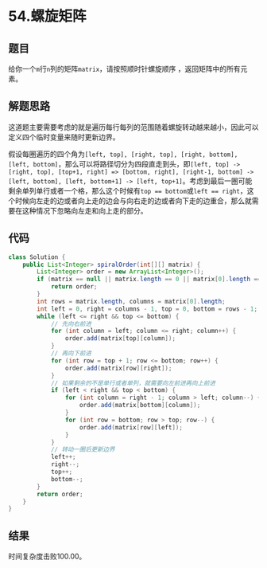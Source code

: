 # 54.螺旋矩阵

## 题目

给你一个`m`行`n`列的矩阵`matrix`，请按照顺时针螺旋顺序 ，返回矩阵中的所有元素。

## 解题思路

这道题主要需要考虑的就是遍历每行每列的范围随着螺旋转动越来越小，因此可以定义四个临时变量来随时更新边界。

假设每圈遍历的四个角为`[left, top], [right, top], [right, bottom], [left, bottom]`，那么可以将路径切分为四段直走到头，即`[left, top] -> [right, top], [top+1, right] => [bottom, right], [right-1, bottom] -> [left, bottom], [left, bottom+1] -> [left, top+1]`。考虑到最后一圈可能剩余单列单行或者一个格，那么这个时候有`top == bottom`或`left == right`，这个时候向左走的边或者向上走的边会与向右走的边或者向下走的边重合，那么就需要在这种情况下忽略向左走和向上走的部分。

## 代码

```java
class Solution {
    public List<Integer> spiralOrder(int[][] matrix) {
        List<Integer> order = new ArrayList<Integer>();
        if (matrix == null || matrix.length == 0 || matrix[0].length == 0) {
            return order;
        }
        int rows = matrix.length, columns = matrix[0].length;
        int left = 0, right = columns - 1, top = 0, bottom = rows - 1;
        while (left <= right && top <= bottom) {
            // 先向右前进
            for (int column = left; column <= right; column++) {
                order.add(matrix[top][column]);
            }
            // 再向下前进
            for (int row = top + 1; row <= bottom; row++) {
                order.add(matrix[row][right]);
            }
            // 如果剩余的不是单行或者单列，就需要向左前进再向上前进
            if (left < right && top < bottom) {
                for (int column = right - 1; column > left; column--) {
                    order.add(matrix[bottom][column]);
                }
                for (int row = bottom; row > top; row--) {
                    order.add(matrix[row][left]);
                }
            }
            // 转动一圈后更新边界
            left++;
            right--;
            top++;
            bottom--;
        }
        return order;
    }
}
```

## 结果

时间复杂度击败$100.00%$。